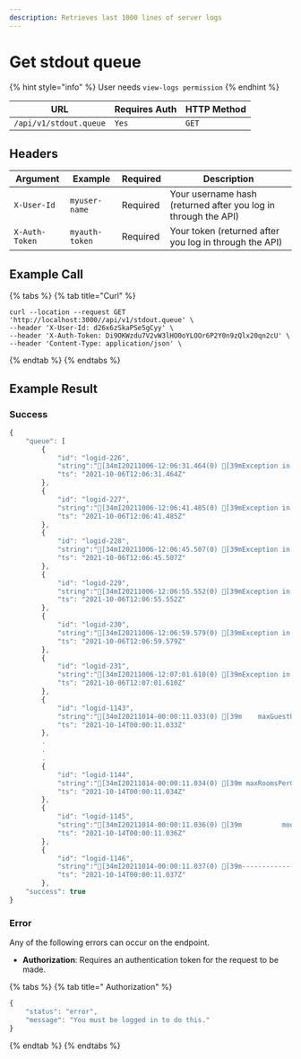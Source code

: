 ```yaml
---
description: Retrieves last 1000 lines of server logs
---
```


# Get stdout queue

{% hint style="info" %}
User needs `view-logs permission`
{% endhint %}

| URL                    | Requires Auth | HTTP Method |
| ---------------------- | ------------- | ----------- |
| `/api/v1/stdout.queue` | `Yes`         | `GET`       |

## Headers

| Argument       | Example        | Required | Description                                                    |
| -------------- | -------------- | -------- | -------------------------------------------------------------- |
| `X-User-Id`    | `myuser-name`  | Required | Your username hash (returned after you log in through the API) |
| `X-Auth-Token` | `myauth-token` | Required | Your token (returned after you log in through the API)         |

## Example Call

{% tabs %}
{% tab title="Curl" %}
```
curl --location --request GET 'http://localhost:3000//api/v1/stdout.queue' \
--header 'X-User-Id: d26x6zSkaPSe5gCyy' \
--header 'X-Auth-Token: Di9OKWzdu7V2vW3lHO0oYLOOr6P2Y0n9zQlx20qn2cU' \
--header 'Content-Type: application/json' \

```
{% endtab %}
{% endtabs %}

## Example Result

### Success

```javascript
{
    "queue": [
        {
            "id": "logid-226",
            "string":"[34mI20211006-12:06:31.464(0) [39mException in defer callback: Error: getaddrinfo ENOTFOUND null\n    at GetAddrInfoReqWrap.onlookup [as oncomplete] (dns.js:66:26)\n    at GetAddrInfoReqWrap.callbackTrampoline (internal/async_hooks.js:126:14) {\n  errno: 'ENOTFOUND',\n  code: 'EDNS',\n  syscall: 'getaddrinfo',\n  hostname: 'null',\n  command: 'CONN'\n}\n",
            "ts": "2021-10-06T12:06:31.464Z"
        },
        {
            "id": "logid-227",
            "string":"[34mI20211006-12:06:41.485(0) [39mException in defer callback: Error: getaddrinfo ENOTFOUND null\n    at GetAddrInfoReqWrap.onlookup [as oncomplete] (dns.js:66:26)\n    at GetAddrInfoReqWrap.callbackTrampoline (internal/async_hooks.js:126:14) {\n  errno: 'ENOTFOUND',\n  code: 'EDNS',\n  syscall: 'getaddrinfo',\n  hostname: 'null',\n  command: 'CONN'\n}\n",
            "ts": "2021-10-06T12:06:41.485Z"
        },
        {
            "id": "logid-228",
            "string":"[34mI20211006-12:06:45.507(0) [39mException in defer callback: Error: getaddrinfo ENOTFOUND null\n    at GetAddrInfoReqWrap.onlookup [as oncomplete] (dns.js:66:26)\n    at GetAddrInfoReqWrap.callbackTrampoline (internal/async_hooks.js:126:14) {\n  errno: 'ENOTFOUND',\n  code: 'EDNS',\n  syscall: 'getaddrinfo',\n  hostname: 'null',\n  command: 'CONN'\n}\n",
            "ts": "2021-10-06T12:06:45.507Z"
        },
        {
            "id": "logid-229",
            "string":"[34mI20211006-12:06:55.552(0) [39mException in defer callback: Error: getaddrinfo ENOTFOUND null\n    at GetAddrInfoReqWrap.onlookup [as oncomplete] (dns.js:66:26)\n    at GetAddrInfoReqWrap.callbackTrampoline (internal/async_hooks.js:126:14) {\n  errno: 'ENOTFOUND',\n  code: 'EDNS',\n  syscall: 'getaddrinfo',\n  hostname: 'null',\n  command: 'CONN'\n}\n",
            "ts": "2021-10-06T12:06:55.552Z"
        },
        {
            "id": "logid-230",
            "string":"[34mI20211006-12:06:59.579(0) [39mException in defer callback: Error: getaddrinfo ENOTFOUND null\n    at GetAddrInfoReqWrap.onlookup [as oncomplete] (dns.js:66:26)\n    at GetAddrInfoReqWrap.callbackTrampoline (internal/async_hooks.js:126:14) {\n  errno: 'ENOTFOUND',\n  code: 'EDNS',\n  syscall: 'getaddrinfo',\n  hostname: 'null',\n  command: 'CONN'\n}\n",
            "ts": "2021-10-06T12:06:59.579Z"
        },
        {
            "id": "logid-231",
            "string":"[34mI20211006-12:07:01.610(0) [39mException in defer callback: Error: getaddrinfo ENOTFOUND null\n    at GetAddrInfoReqWrap.onlookup [as oncomplete] (dns.js:66:26)\n    at GetAddrInfoReqWrap.callbackTrampoline (internal/async_hooks.js:126:14) {\n  errno: 'ENOTFOUND',\n  code: 'EDNS',\n  syscall: 'getaddrinfo',\n  hostname: 'null',\n  command: 'CONN'\n}\n",
            "ts": "2021-10-06T12:07:01.610Z"
        },
        {
            "id": "logid-1143",
            "string":"[34mI20211014-00:00:11.033(0) [39m    maxGuestUsers -> 5\n",
            "ts": "2021-10-14T00:00:11.033Z"
        },
        .
        .
        .
        {
            "id": "logid-1144",
            "string":"[34mI20211014-00:00:11.034(0) [39m maxRoomsPerGuest -> 1\n",
            "ts": "2021-10-14T00:00:11.034Z"
        },
        {
            "id": "logid-1145",
            "string":"[34mI20211014-00:00:11.036(0) [39m          modules -> enterprise:*\n",
            "ts": "2021-10-14T00:00:11.036Z"
        },
        {
            "id": "logid-1146",
            "string":"[34mI20211014-00:00:11.037(0) [39m-------------------------\n",
            "ts": "2021-10-14T00:00:11.037Z"
        },
    "success": true
}
```

### Error

Any of the following errors can occur on the endpoint.

* **Authorization**: Requires an authentication token for the request to be made.

{% tabs %}
{% tab title=" Authorization" %}
```javascript
{
    "status": "error",
    "message": "You must be logged in to do this."
}
```
{% endtab %}
{% endtabs %}

